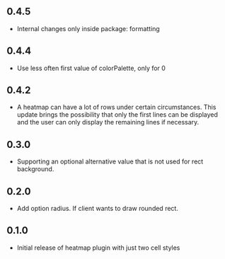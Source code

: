 ## 0.4.5

* Internal changes only inside package: formatting

## 0.4.4

* Use less often first value of colorPalette, only for 0

## 0.4.2

* A heatmap can have a lot of rows under certain circumstances. This update 
  brings the possibility that only the first lines can be displayed and the 
  user can only display the remaining lines if necessary.

## 0.3.0

* Supporting an optional alternative value that is not used for rect background.

## 0.2.0

* Add option radius. If client wants to draw rounded rect.

## 0.1.0

* Initial release of heatmap plugin with just two cell styles